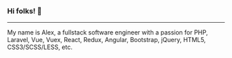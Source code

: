 ### Hi folks! 👋
-------------
My name is Alex, a fullstack software engineer with a passion for 
PHP, Laravel, Vue, Vuex, React, Redux, Angular, Bootstrap, jQuery, HTML5, CSS3/SCSS/LESS, etc.
